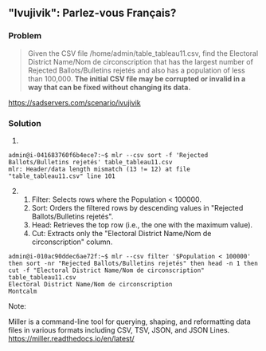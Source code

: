 ## "Ivujivik": Parlez-vous Français?

### Problem

> Given the CSV file /home/admin/table_tableau11.csv, find the Electoral District Name/Nom de circonscription that has the largest number of Rejected Ballots/Bulletins rejetés and also has a population of less than 100,000. **The initial CSV file may be corrupted or invalid in a way that can be fixed without changing its data.**

https://sadservers.com/scenario/ivujivik

### Solution

1. 

```
admin@i-041683760f6b4ece7:~$ mlr --csv sort -f 'Rejected Ballots/Bulletins rejetés' table_tableau11.csv 
mlr: Header/data length mismatch (13 != 12) at file "table_tableau11.csv" line 101
```

2.
    1. Filter: Selects rows where the Population < 100000.
    2. Sort: Orders the filtered rows by descending values in "Rejected Ballots/Bulletins rejetés".
    3. Head: Retrieves the top row (i.e., the one with the maximum value).
    4. Cut: Extracts only the "Electoral District Name/Nom de circonscription" column.

```
admin@i-010ac90ddec6ae72f:~$ mlr --csv filter '$Population < 100000' then sort -nr "Rejected Ballots/Bulletins rejetés" then head -n 1 then cut -f "Electoral District Name/Nom de circonscription" table_tableau11.csv
Electoral District Name/Nom de circonscription
Montcalm
```

Note:

Miller is a command-line tool for querying, shaping, and reformatting data files in various formats including CSV, TSV, JSON, and JSON Lines. https://miller.readthedocs.io/en/latest/
